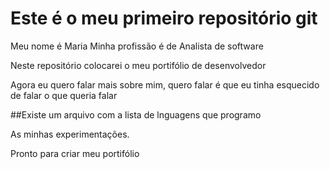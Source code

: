 # Este é o meu primeiro repositório git

Meu nome é Maria
Minha profissão é de Analista de software

Neste repositório colocarei o meu portifólio de desenvolvedor

Agora eu quero falar mais sobre mim, quero falar é que eu tinha esquecido de falar o que queria falar

##Existe um arquivo com a lista de lnguagens que programo

As minhas experimentações.

Pronto para criar meu portifólio